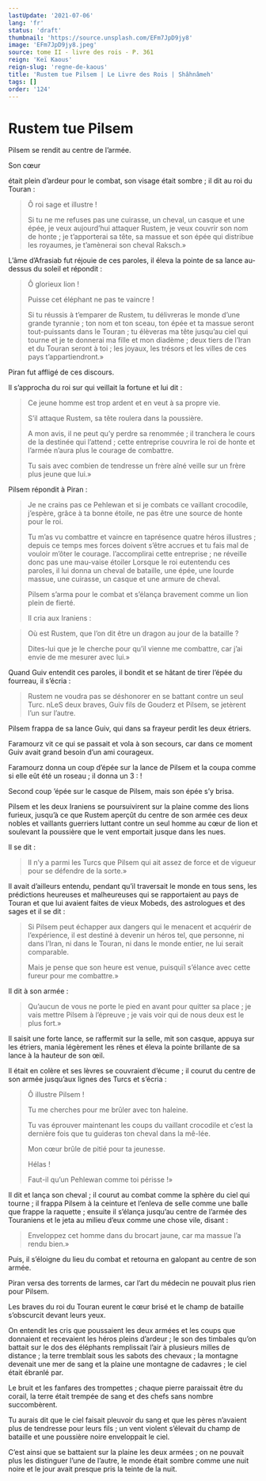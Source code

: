 ```yaml
---
lastUpdate: '2021-07-06'
lang: 'fr'
status: 'draft'
thumbnail: 'https://source.unsplash.com/EFm7JpD9jy8'
image: 'EFm7JpD9jy8.jpeg'
source: tome II - livre des rois - P. 361
reign: 'Keï Kaous'
reign-slug: 'regne-de-kaous'
title: 'Rustem tue Pilsem | Le Livre des Rois | Shâhnâmeh'
tags: []
order: '124'
---
```


<!-- LTeX: language=fr -->

# Rustem tue Pilsem

Pilsem se rendit au centre de l’armée.

Son cœur

était plein d’ardeur pour le combat, son visage était sombre ; il dit au roi du Touran :

> Ô roi sage et illustre !
>
> Si tu ne me refuses pas une cuirasse, un cheval, un casque et une épée, je veux aujourd’hui attaquer Rustem, je veux couvrir son nom de honte ; je t’apporterai sa tête, sa massue et son épée qui distribue les royaumes, je t’amènerai son cheval Raksch.»

L’âme d’Afrasiab fut réjouie de ces paroles, il éleva la pointe de sa lance au-dessus du soleil et répondit :

> Ô glorieux lion !
>
> Puisse cet éléphant ne pas te vaincre !
>
> Si tu réussis à t’emparer de Rustem, tu délivreras le monde d’une grande tyrannie ; ton nom et ton sceau, ton épée et ta massue seront tout-puissants dans le Touran ; tu élèveras ma tête jusqu’au ciel qui tourne et je te donnerai ma fille et mon diadème ; deux tiers de l’Iran et du Touran seront à toi ; les joyaux, les trésors et les villes de ces pays t’appartiendront.»

Piran fut affligé de ces discours.

Il s’approcha du roi sur qui veillait la fortune et lui dit :

> Ce jeune homme est trop ardent et en veut à sa propre vie.
>
> S’il attaque Rustem, sa tête roulera dans la poussière.
>
> A mon avis, il ne peut qu’y perdre sa renommée ; il tranchera le cours de la destinée qui l’attend ; cette entreprise couvrira le roi de honte et l’armée n’aura plus le courage de combattre.
>
> Tu sais avec combien de tendresse un frère aîné veille sur un frère plus jeune que lui.»

Pilsem répondit à Piran :

> Je ne crains pas ce Pehlewan et si je combats ce vaillant crocodile, j’espère, grâce à ta bonne étoile, ne pas être une source de honte pour le roi.
>
> Tu m’as vu combattre et vaincre en taprésence quatre héros illustres ; depuis ce temps mes forces doivent s’être accrues et tu fais mal de vouloir m’ôter le courage. l’accomplirai cette entreprise ; ne réveille donc pas une mau-vaise étoiler Lorsque le roi eutentendu ces paroles, il lui donna un cheval de bataille, une épée, une lourde massue, une cuirasse, un casque et une armure de cheval.
>
> Pilsem s’arma pour le combat et s’élança bravement comme un lion plein de fierté.
>
> Il cria aux Iraniens :

> Où est Rustem, que l’on dit être un dragon au jour de la bataille ?
>
> Dites-lui que je le cherche pour qu’il vienne me combattre, car j’ai envie de me mesurer avec lui.»

Quand Guiv entendit ces paroles, il bondit et se hâtant de tirer l’épée du fourreau, il s’écria :

> Rustem ne voudra pas se déshonorer en se battant contre un seul Turc. nLeS deux braves, Guiv fils de Gouderz et Pilsem, se jetèrent l’un sur l’autre.

Pilsem frappa de sa lance Guiv, qui dans sa frayeur perdit les deux étriers.

Faramourz vit ce qui se passait et vola à son secours, car dans ce moment Guiv avait grand besoin d’un ami courageux.

Faramourz donna un coup d’épée sur la lance de Pilsem et la coupa comme si elle eût été un roseau ; il donna un 3 : !

Second coup ’épée sur le casque de Pilsem, mais son épée s’y brisa.

Pilsem et les deux Iraniens se poursuivirent sur la plaine comme des lions furieux, jusqu’à ce que Rustem aperçût du centre de son armée ces deux nobles et vaillants guerriers luttant contre un seul homme au cœur de lion et soulevant la poussière que le vent emportait jusque dans les nues.

Il se dit :

> Il n’y a parmi les Turcs que Pilsem qui ait assez de force et de vigueur pour se défendre de la sorte.»

Il avait d’ailleurs entendu, pendant qu’il traversait le monde en tous sens, les prédictions heureuses et malheureuses qui se rapportaient au pays de Touran et que lui avaient faites de vieux Mobeds, des astrologues et des sages et il se dit :

> Si Pilsem peut échapper aux dangers qui le menacent et acquérir de l’expérience, il est destiné à devenir un héros tel, que personne, ni dans l’Iran, ni dans le Touran, ni dans le monde entier, ne lui serait comparable.
>
> Mais je pense que son heure est venue, puisquïl s’élance avec cette fureur pour me combattre.»

Il dit à son armée :

> Qu’aucun de vous ne porte le pied en avant pour quitter sa place ; je vais mettre Pilsem à l’épreuve ; je vais voir qui de nous deux est le plus fort.»

Il saisit une forte lance, se raffermit sur la selle, mit son casque, appuya sur les étriers, mania légèrement les rênes et éleva la pointe brillante de sa lance à la hauteur de son œil.

Il était en colère et ses lèvres se couvraient d’écume ; il courut du centre de son armée jusqu’aux lignes des Turcs et s’écria :

> Ô illustre Pilsem !
>
> Tu me cherches pour me brûler avec ton haleine.
>
> Tu vas éprouver maintenant les coups du vaillant crocodile et c’est la dernière fois que tu guideras ton cheval dans la mê-Iée.
>
> Mon cœur brûle de pitié pour ta jeunesse.
>
> Hélas !
>
> Faut-il qu’un Pehlewan comme toi périsse !»

Il dit et lança son cheval ; il courut au combat comme la sphère du ciel qui tourne ; il frappa Pilsem à la ceinture et l’enleva de selle comme une balle que frappe la raquette ; ensuite il s’élança jusqu’au centre de l’armée des Touraniens et le jeta au milieu d’eux comme une chose vile, disant :

> Enveloppez cet homme dans du brocart jaune, car ma massue l’a rendu bien.»

Puis, il s’éloigne du lieu du combat et retourna en galopant au centre de son armée.

Piran versa des torrents de larmes, car l’art du médecin ne pouvait plus rien pour Pilsem.

Les braves du roi du Touran eurent le cœur brisé et le champ de bataille s’obscurcit devant leurs yeux.

On entendit les cris que poussaient les deux armées et les coups que donnaient et recevaient les héros pleins d’ardeur ; le son des timbales qu’on battait sur le dos des éléphants remplissait l’air à plusieurs milles de distance ; la terre tremblait sous les sabots des chevaux ; la montagne devenait une mer de sang et la plaine une montagne de cadavres ; le ciel était ébranlé par.

Le bruit et les fanfares des trompettes ; chaque pierre paraissait être du corail, la terre était trempée de sang et des chefs sans nombre succombèrent.

Tu aurais dit que le ciel faisait pleuvoir du sang et que les pères n’avaient plus de tendresse pour leurs fils ; un vent violent s’élevait du champ de bataille et une poussière noire enveloppait le ciel.

C’est ainsi que se battaient sur la plaine les deux armées ; on ne pouvait plus les distinguer l’une de l’autre, le monde était sombre comme une nuit noire et le jour avait presque pris la teinte de la nuit.
